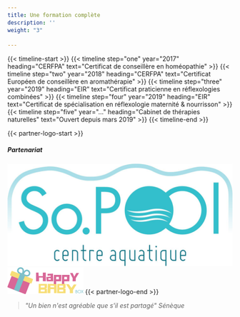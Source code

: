 ```yaml
---
title: Une formation complète
description: ''
weight: "3"

---
```


<!--
Passionné depuis toujours par les plantes et par l'altruisme, je me suis intéressée aux médecines complémentaires à titre personnel d'abord, puis j'ai souhaité élargir mon champ d'action grâce à des formations professionnelles: en 2017 j'obtenais mon certificat de conseillère en Homéopathie avec le CERFPA. L'année suivante, j'obtenais un certificat européen de compétences professionnelles en aroma-phytothérapie, validé par une semaine de stage à l'école, près de Nice.

En 2019 j'étais certifiée praticienne en réflexologie plantaire, palmaire, faciale, auriculaire et dorso-crânienne par l'EIR-Nantes. Je suis également certifiée en spécialisation maternité/nourrisson pour répondre aux besoins particuliers des mamans et des bébés. Aujourd'hui j'ai intégré l'équipe pédagogique de l'EIR en tant qu'assistante de formation pour la promotion actuelle.

J'ai également réalisé des prestations en bénévolat pour des organisations, et effectué pendant mes études des mises en situations professionnelles auprès du centre aquatique So Pool de Basse-Goulaine et pour la maire de Vertou.
!-->

{{< timeline-start >}}
{{< timeline  step="one" year="2017" heading="CERFPA" text="Certificat de conseillère en homéopathie" >}}
{{< timeline  step="two" year="2018" heading="CERFPA" text="Certificat Européen de conseillère en aromathérapie" >}}
{{< timeline  step="three" year="2019" heading="EIR" text="Certificat praticienne en réflexologies combinées" >}}
{{< timeline  step="four" year="2019" heading="EIR" text="Certificat de spécialisation en réflexologie maternité & nourrisson" >}}
{{< timeline  step="five" year="..." heading="Cabinet de thérapies naturelles" text="Ouvert depuis mars 2019" >}}
{{< timeline-end >}}

{{< partner-logo-start >}}
##### Partenariat
![So Pool](/img/logo/so-pool-logo.jpg)
![Happy Baby Box](/img/logo/happy-baby-box-logo.png)
{{< partner-logo-end >}}

> _"Un bien n'est agréable que s'il est partagé" Sénèque_
